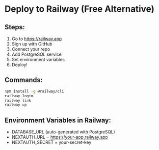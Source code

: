 # Deploy to Railway (Free Alternative)

## Steps:
1. Go to https://railway.app
2. Sign up with GitHub
3. Connect your repo
4. Add PostgreSQL service
5. Set environment variables
6. Deploy!

## Commands:
```bash
npm install -g @railway/cli
railway login
railway link
railway up
```

## Environment Variables in Railway:
- DATABASE_URL (auto-generated with PostgreSQL)
- NEXTAUTH_URL = https://your-app.railway.app
- NEXTAUTH_SECRET = your-secret-key
